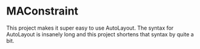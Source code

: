 # MAConstraint
This project makes it super easy to use AutoLayout. The syntax for AutoLayout is insanely long and this project shortens that syntax by quite a bit.
